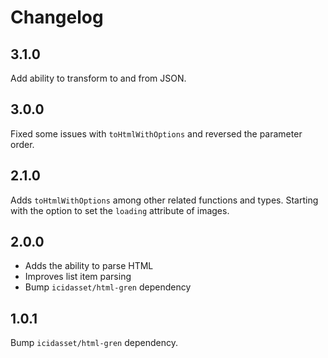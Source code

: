 # Changelog

## 3.1.0

Add ability to transform to and from JSON.

## 3.0.0

Fixed some issues with `toHtmlWithOptions` and reversed the parameter order.


## 2.1.0

Adds `toHtmlWithOptions` among other related functions and types.
Starting with the option to set the `loading` attribute of images.

## 2.0.0

* Adds the ability to parse HTML
* Improves list item parsing
* Bump `icidasset/html-gren` dependency


## 1.0.1

Bump `icidasset/html-gren` dependency.
